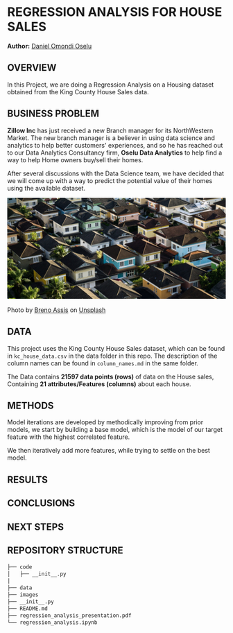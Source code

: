 # REGRESSION ANALYSIS FOR HOUSE SALES
**Author:** [Daniel Omondi Oselu](https://github.com/danieloselu3)

## OVERVIEW
In this Project, we are doing a Regression Analysis on a Housing dataset obtained from the King County House Sales data.

## BUSINESS PROBLEM
**Zillow Inc** has just received a new Branch manager for its NorthWestern Market. The new branch manager is a believer in using data science and analytics to help better customers' experiences, and so he has reached out to our Data Analytics Consultancy firm, **Oselu Data Analytics** to help find a way to help Home owners buy/sell their homes.

After several discussions with the Data Science team, we have decided that we will come up with a way to predict the potential value of their homes using the available dataset.

![Clustered houses](images/breno-assis-r3WAWU5Fi5Q-unsplash-edited1.jpg)

Photo by <a href="https://unsplash.com/@brenoassis?utm_source=unsplash&utm_medium=referral&utm_content=creditCopyText">Breno Assis</a> on <a href="https://unsplash.com/s/photos/housing?utm_source=unsplash&utm_medium=referral&utm_content=creditCopyText">Unsplash</a>

## DATA
This project uses the King County House Sales dataset, which can be found in `kc_house_data.csv` in the data folder in this repo. The description of the column names can be found in `column_names.md` in the same folder.

The Data contains **21597 data points (rows)** of data on the House sales, Containing **21 attributes/Features (columns)** about each house.

## METHODS
Model iterations are developed by methodically improving from prior models, we start by building a base model, which is the model of our target feature with the highest correlated feature.

We then iteratively add more features, while trying to settle on the best model.

## RESULTS



## CONCLUSIONS


## NEXT STEPS


## REPOSITORY STRUCTURE

```
├── code
│   ├── __init__.py
|
├── data
├── images
├── __init__.py
├── README.md
├── regression_analysis_presentation.pdf
└── regression_analysis.ipynb
```
